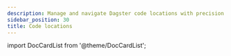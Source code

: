 ```yaml
---
description: Manage and navigate Dagster code locations with precision.
sidebar_position: 30
title: Code locations
---
```


import DocCardList from '@theme/DocCardList';

<DocCardList />
